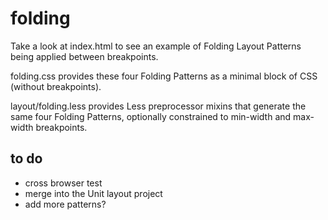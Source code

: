 folding
=======

Take a look at index.html to see an example of Folding Layout Patterns being applied between breakpoints.

folding.css provides these four Folding Patterns as a minimal block of CSS (without breakpoints).

layout/folding.less provides Less preprocessor mixins that generate the same four Folding Patterns, optionally constrained to min-width and max-width breakpoints.


to do
-----
* cross browser test
* merge into the Unit layout project
* add more patterns?
